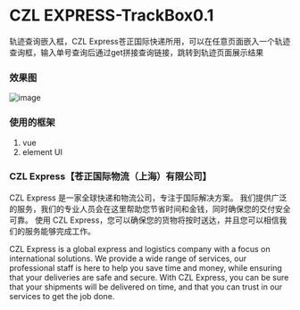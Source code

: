 # CZL EXPRESS-TrackBox0.1
轨迹查询嵌入框，CZL Express苍正国际快递所用，可以在任意页面嵌入一个轨迹查询框，输入单号查询后通过get拼接查询链接，跳转到轨迹页面展示结果

### 效果图

![image](https://user-images.githubusercontent.com/95951386/217212113-c1e50233-13ef-4ded-adb8-87012a9ec31e.png)


### 使用的框架

1. vue
2. element UI


### CZL Express【苍正国际物流（上海）有限公司】

CZL Express 是一家全球快递和物流公司，专注于国际解决方案。 我们提供广泛的服务，我们的专业人员会在这里帮助您节省时间和金钱，同时确保您的交付安全可靠。 使用 CZL Express，您可以确保您的货物将按时送达，并且您可以相信我们的服务能够完成工作。

CZL Express is a global express and logistics company with a focus on international solutions. We provide a wide range of services, our professional staff is here to help you save time and money, while ensuring that your deliveries are safe and secure. With CZL Express, you can be sure that your shipments will be delivered on time, and that you can trust in our services to get the job done.
